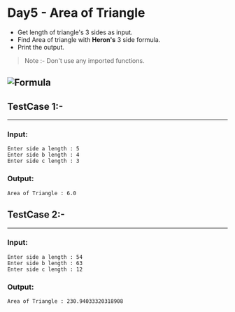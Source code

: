 # Day5 - Area of Triangle

- Get length of triangle's 3 sides as input.  
- Find Area of triangle with **Heron's** 3 side formula. 
- Print the output.
> Note :- Don't use any imported functions.

![Formula](https://d138zd1ktt9iqe.cloudfront.net/media/seo_landing_files/area-of-triangle-with-3-sides-01-1627893596.png)
---
## TestCase 1:-
---
### Input:
```
Enter side a length : 5
Enter side b length : 4
Enter side c length : 3
```
### Output:
```
Area of Triangle : 6.0
```

## TestCase 2:-
---
### Input:
```
Enter side a length : 54
Enter side b length : 63
Enter side c length : 12
```
### Output:
```
Area of Triangle : 230.94033320318908
```